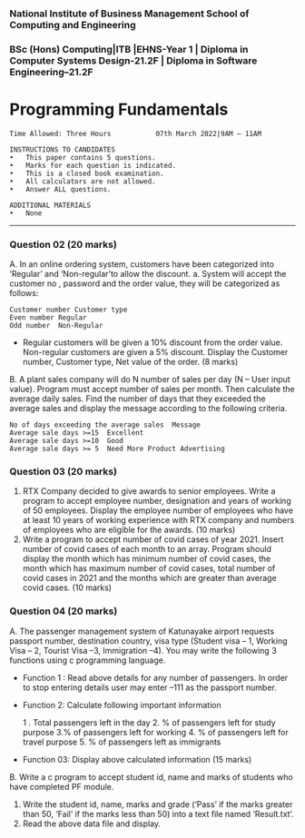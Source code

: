 
### National Institute of Business Management School of Computing and Engineering
### BSc (Hons) Computing|ITB |EHNS-Year 1 | Diploma in Computer Systems Design-21.2F | Diploma in Software Engineering–21.2F

# Programming Fundamentals
```
Time Allowed: Three Hours			07th March 2022|9AM – 11AM

INSTRUCTIONS TO CANDIDATES
•	This paper contains 5 questions.
•	Marks for each question is indicated.
•	This is a closed book examination.
•	All calculators are not allowed.
•	Answer ALL questions.

ADDITIONAL MATERIALS
•	None 
```

<hr/>

### Question 02 (20 marks)
A.	In an online ordering system, customers have been categorized into ‘Regular’ and ‘Non-regular’to allow the discount.
  a.	System will accept the customer no , password and the order value, they will be categorized as follows: 
```
Customer number	Customer type
Even number	Regular
Odd number	Non-Regular
```
- Regular customers will be given a 10% discount from the order value. Non-regular customers are given a 5% discount.
  Display the Customer number, Customer type, Net value of the order. (8 marks)

B.	A plant sales company will do N number of sales per day (N – User input value). Program must accept number of sales per month. Then calculate the average daily sales. 
Find the number of days that they exceeded the average sales and display the message according to the following criteria.
```
No of days exceeding the average sales	Message
Average sale days >=15	Excellent
Average sale days >=10	Good
Average sale days >= 5	Need More Product Advertising
```

### Question 03 (20 marks)
1.	RTX Company decided to give awards to senior employees. Write a program to accept employee number, designation and years of working of 50 employees.  Display the employee number of employees who have at least 10 years of working experience with RTX company and numbers of employees who are eligible for the awards. 
(10	marks)
2.	Write a program to accept number of covid cases of year 2021. Insert number of covid cases of each month to an array. Program should display the month which has minimum number of covid cases, the month which has maximum number of covid cases, total number of covid cases in 2021 and the months which are greater than average covid cases.      									     (10 marks)

### Question 04 (20 marks)
A.	The passenger management system of Katunayake airport requests passport number, destination country, visa type (Student visa – 1, Working Visa – 2, Tourist Visa –3, Immigration –4). You may write the following 3 functions using c programming language.
- Function 1 : Read above details for any number of passengers. In order to stop entering details user may enter –111 as the passport number.
- Function 2: Calculate following important information

    1 . Total passengers left in the day
    2. % of passengers left for study purpose
    3.% of passengers left for working
    4. % of passengers left for travel purpose
    5. % of passengers left as immigrants
 
- Function 03: Display above calculated information
(15	marks)

B.	Write a c program to accept student id, name and marks of students who have completed PF module. 
  1.	Write the student id, name, marks and grade (‘Pass’ if the marks greater than 50, ‘Fail’ if the marks less than 50) into a text file named ‘Result.txt’. 
  2.	Read the above data file and display. 
